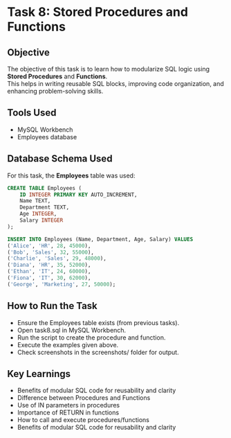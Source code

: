# Task 8: Stored Procedures and Functions

## Objective
The objective of this task is to learn how to modularize SQL logic using **Stored Procedures** and **Functions**.  
This helps in writing reusable SQL blocks, improving code organization, and enhancing problem-solving skills.

## Tools Used
- MySQL Workbench  
- Employees database 

## Database Schema Used
For this task, the **Employees** table was used:


```sql
CREATE TABLE Employees (
    ID INTEGER PRIMARY KEY AUTO_INCREMENT,
    Name TEXT,
    Department TEXT,
    Age INTEGER,
    Salary INTEGER
);

INSERT INTO Employees (Name, Department, Age, Salary) VALUES
('Alice', 'HR', 28, 45000),
('Bob', 'Sales', 32, 55000),
('Charlie', 'Sales', 29, 48000),
('Diana', 'HR', 35, 52000),
('Ethan', 'IT', 24, 60000),
('Fiona', 'IT', 30, 62000),
('George', 'Marketing', 27, 50000);
```


## How to Run the Task
- Ensure the Employees table exists (from previous tasks).
- Open task8.sql in MySQL Workbench.
- Run the script to create the procedure and function.
- Execute the examples given above.
- Check screenshots in the screenshots/ folder for output.

## Key Learnings
- Benefits of modular SQL code for reusability and clarity
- Difference between Procedures and Functions
- Use of IN parameters in procedures
- Importance of RETURN in functions
- How to call and execute procedures/functions
- Benefits of modular SQL code for reusability and clarity
